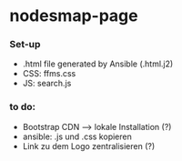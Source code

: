 # nodesmap-page

### Set-up

- .html file generated by Ansible (.html.j2)
- CSS: ffms.css
- JS: search.js


### to do:

- Bootstrap CDN --> lokale Installation (?)
- ansible: .js und .css kopieren 
- Link zu dem Logo zentralisieren (?)
